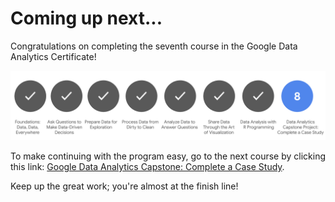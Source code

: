 # Coming up next...

Congratulations on completing the seventh course in the Google Data Analytics Certificate!

![List of all 8 courses. Courses 1-7 are checked off.](./resources/img-2_course-7-finished.png)

To make continuing with the program easy, go to the next course by clicking this link: [Google Data Analytics Capstone: Complete a Case Study](../../../8_Google-Data-Analytics-Capstone_Complete-a-Case-Study/readme_course-8.md).

Keep up the great work; you're almost at the finish line!
